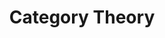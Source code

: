 ---
layout: docs
permalink: category-theory
section: category-theory
title: Category Theory
position: 3
---